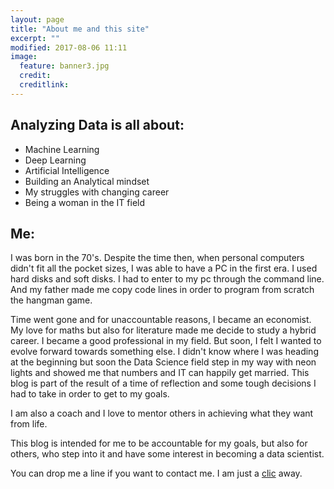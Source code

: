 ```yaml
---
layout: page
title: "About me and this site"
excerpt: ""
modified: 2017-08-06 11:11
image:
  feature: banner3.jpg
  credit:
  creditlink:
---
```


## Analyzing Data is all about:

* Machine Learning
* Deep Learning
* Artificial Intelligence
* Building an Analytical mindset
* My struggles with changing career
* Being a woman in the IT field

## Me:
I was born in the 70's. Despite the time then, when personal computers didn't fit all the pocket sizes, I was able to have a PC in the first era. I used hard disks and soft disks. I had to enter to my pc through the command line. And my father made me copy code lines in order to program from scratch the hangman game.

Time went gone and for unaccountable reasons, I became an economist. My love for maths but also for literature made me decide to study a hybrid career. I became a good professional in my field. But soon, I felt I wanted to evolve forward towards something else. I didn't know where I was heading at the beginning but soon the Data Science field step in my way with neon lights and showed me that numbers and IT can happily get married.
This blog is part of the result of a time of reflection and some tough decisions I had to take in order to get to my goals.

I am also a coach and I love to mentor others in achieving what they want from life.

This blog is intended for me to be accountable for my goals, but also for others, who step into it and have some interest in becoming a data scientist.

You can drop me a line if you want to contact me. I am just a [clic](mailto:letadigital@gmail.com) away.

